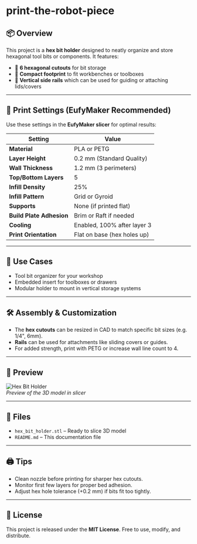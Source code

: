 # print-the-robot-piece

## 📦 Overview

This project is a **hex bit holder** designed to neatly organize and store hexagonal tool bits or components. It features:

- 🔷 **6 hexagonal cutouts** for bit storage
- 📏 **Compact footprint** to fit workbenches or toolboxes
- 📐 **Vertical side rails** which can be used for guiding or attaching lids/covers

---

## 🧱 Print Settings (EufyMaker Recommended)

Use these settings in the **EufyMaker slicer** for optimal results:

| Setting               | Value                        |
|-----------------------|------------------------------|
| **Material**          | PLA or PETG                  |
| **Layer Height**      | 0.2 mm (Standard Quality)    |
| **Wall Thickness**    | 1.2 mm (3 perimeters)         |
| **Top/Bottom Layers** | 5                            |
| **Infill Density**    | 25%                          |
| **Infill Pattern**    | Grid or Gyroid               |
| **Supports**          | None (if printed flat)       |
| **Build Plate Adhesion** | Brim or Raft if needed  |
| **Cooling**           | Enabled, 100% after layer 3  |
| **Print Orientation** | Flat on base (hex holes up)  |

---

## 🧰 Use Cases

- Tool bit organizer for your workshop
- Embedded insert for toolboxes or drawers
- Modular holder to mount in vertical storage systems

---

## 🛠️ Assembly & Customization

- The **hex cutouts** can be resized in CAD to match specific bit sizes (e.g. 1/4", 6mm).
- **Rails** can be used for attachments like sliding covers or guides.
- For added strength, print with PETG or increase wall line count to 4.

---

## 📸 Preview

![Hex Bit Holder](./hex_bit_holder_preview.png)  
*Preview of the 3D model in slicer*

---

## 📁 Files

- `hex_bit_holder.stl` – Ready to slice 3D model
- `README.md` – This documentation file

---

## 🖨️ Tips

- Clean nozzle before printing for sharper hex cutouts.
- Monitor first few layers for proper bed adhesion.
- Adjust hex hole tolerance (+0.2 mm) if bits fit too tightly.

---

## 🔄 License

This project is released under the **MIT License**. Free to use, modify, and distribute.


